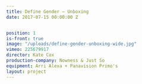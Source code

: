 ```yaml
---
title: Define Gender — Unboxing
date: 2017-07-15 00:00:00 Z


position: 1
is-front: true
image: "/uploads/define-gender-unboxing-wide.jpg"
vimeo: 225679917
director: Kate Cox
production-company: Nowness & Just So
equipment: Arri Alexa + Panavision Primo's
layout: project
---
```


